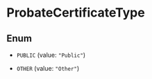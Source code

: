

# ProbateCertificateType

## Enum


* `PUBLIC` (value: `"Public"`)

* `OTHER` (value: `"Other"`)



